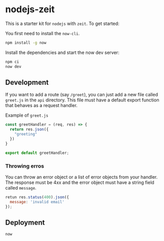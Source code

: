 # nodejs-zeit

This is a starter kit for `nodejs` with `zeit`. To get started:

You first need to install the `now-cli`.

```bash
npm install -g now
```

Install the dependencies and start the now dev server:

```bash
npm ci
now dev
```

## Development

If you want to add a route (say `/greet`), you can just add a new file called `greet.js` in the `api` directory. This file must have a default export function that behaves as a request handler.

Example of `greet.js`

```js
const greetHandler = (req, res) => {
  return res.json({
    "greeting"
  })
}

export default greetHandler;
```

### Throwing erros

You can throw an error object or a list of error objects from your handler. The response must be 4xx and the error object must have a string field called `message`.

```js
retun res.status(400).json({
  message: 'invalid email'
});
```

## Deployment

```bash
now
```
